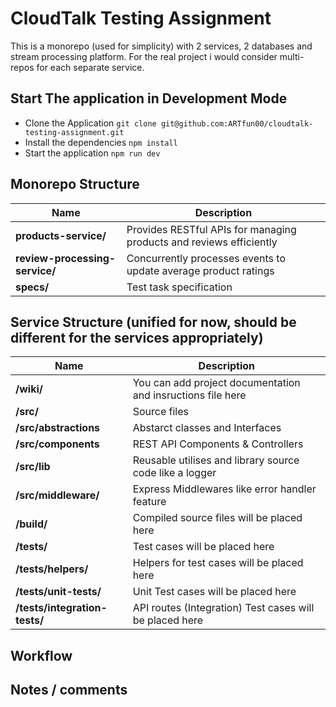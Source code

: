 # CloudTalk Testing Assignment

This is a monorepo (used for simplicity) with 2 services, 2 databases and stream processing platform. For the real project i would consider multi-repos for each separate service.

## Start The application in Development Mode
- Clone the Application `git clone git@github.com:ARTfun00/cloudtalk-testing-assignment.git`
- Install the dependencies `npm install`
- Start the application `npm run dev`

## Monorepo Structure

| Name                         | Description                                                 |
| ---------------------------- | ----------------------------------------------------------- |
| **products-service/**                     | Provides RESTful APIs for managing products and reviews efficiently                         |
| **review-processing-service/**                    | Concurrently processes events to update average product ratings |
| **specs/** | Test task specification     |

## Service Structure (unified for now, should be different for the services appropriately)

| Name                         | Description                                                 |
| ---------------------------- | ----------------------------------------------------------- |
| **<service>/wiki/**                    | You can add project documentation and insructions file here |
| **<service>/src/**                     | Source files                                                |
| **<service>/src/abstractions**         | Abstarct classes and Interfaces                             |
| **<service>/src/components**           | REST API Components & Controllers                           |
| **<service>/src/lib**                  | Reusable utilises and library source code like a logger     |
| **<service>/src/middleware/**          | Express Middlewares like error handler feature              |
| **<service>/build/**                   | Compiled source files will be placed here                   |
| **<service>/tests/**                   | Test cases will be placed here                              |
| **<service>/tests/helpers/**           | Helpers for test cases will be placed here                  |
| **<service>/tests/unit-tests/**        | Unit Test cases will be placed here                         |
| **<service>/tests/integration-tests/** | API routes (Integration) Test cases will be placed here     |

## Workflow

## Notes / comments
